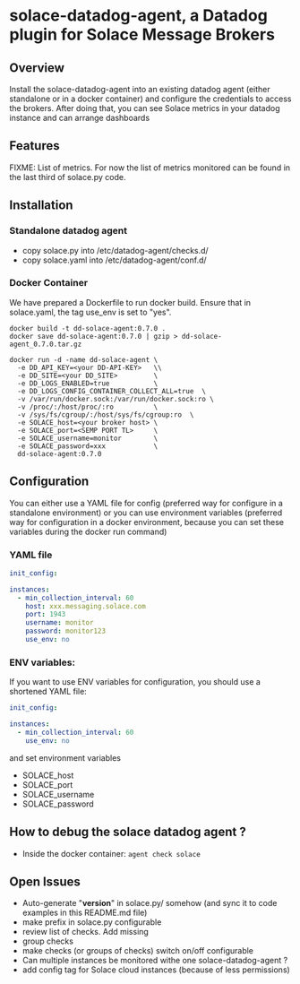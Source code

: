 # solace-datadog-agent, a Datadog plugin for Solace Message Brokers

## Overview

Install the solace-datadog-agent into an existing datadog agent (either standalone or in a docker container) and configure the credentials to access the brokers. After doing that, you can see Solace metrics in your datadog instance and can arrange dashboards

## Features

FIXME: List of metrics. 
For now the list of metrics monitored can be found in the last third of solace.py code.

## Installation

### Standalone datadog agent
- copy solace.py into /etc/datadog-agent/checks.d/
- copy solace.yaml into /etc/datadog-agent/conf.d/

### Docker Container
We have prepared a Dockerfile to run docker build.
Ensure that in solace.yaml, the tag use_env is set to "yes".

```
docker build -t dd-solace-agent:0.7.0 .
docker save dd-solace-agent:0.7.0 | gzip > dd-solace-agent_0.7.0.tar.gz

docker run -d -name dd-solace-agent \
  -e DD_API_KEY=<your DD-API-KEY>   \\
  -e DD_SITE=<your DD_SITE>         \
  -e DD_LOGS_ENABLED=true           \
  -e DD_LOGS_CONFIG_CONTAINER_COLLECT_ALL=true  \
  -v /var/run/docker.sock:/var/run/docker.sock:ro \
  -v /proc/:/host/proc/:ro          \
  -v /sys/fs/cgroup/:/host/sys/fs/cgroup:ro  \
  -e SOLACE_host=<your broker host> \
  -e SOLACE_port=<SEMP PORT TL>     \
  -e SOLACE_username=monitor        \
  -e SOLACE_password=xxx            \
  dd-solace-agent:0.7.0

```

## Configuration
You can either use a YAML file for config (preferred way for configure in a standalone environment) or you can use environment variables (preferred way for configuration in a docker environment, because you can set these variables during the docker run command)

### YAML file
```yaml
init_config:

instances:
  - min_collection_interval: 60
    host: xxx.messaging.solace.com
    port: 1943
    username: monitor
    password: monitor123
    use_env: no
```

### ENV variables:
If you want to use ENV variables for configuration, you should use a shortened YAML file:
```yaml
init_config:

instances:
  - min_collection_interval: 60
    use_env: no
```

and set environment variables 
- SOLACE_host
- SOLACE_port
- SOLACE_username
- SOLACE_password

## How to debug the solace datadog agent ?
- Inside the docker container: `agent check solace`

## Open Issues
- Auto-generate "__version__" in solace.py/ somehow (and sync it to code examples in this README.md file)
- make prefix in solace.py configurable
- review list of checks. Add missing
- group checks
- make checks (or groups of checks) switch on/off configurable
- Can multiple instances be monitored withe one solace-datadog-agent ?
- add config tag for Solace cloud instances (because of less permissions)
